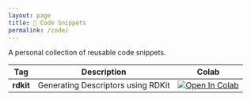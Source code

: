 ```yaml
---
layout: page
title: 📓 Code Snippets
permalink: /code/
---
```


A personal collection of reusable code snippets. 

|Tag|Description|Colab|
|---|---|---|
|**rdkit**|Generating Descriptors using RDKit|[![Open In Colab](https://colab.research.google.com/assets/colab-badge.svg)](https://colab.research.google.com/drive/1Olyoie3yYHA6OaceH5L-_6lNKT-Fubbr?usp=sharing)|
